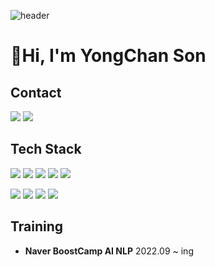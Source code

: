 ![header](https://capsule-render.vercel.app/api?type=waving&color=BDBDBD&height=250&section=header&text=YongChanSon%20Jeong&fontSize=80)


# 👋Hi, I'm YongChan Son
<!-- <h3> Contact </h3> -->
## Contact
<a href="mailto:seokhee051@gmail.com"><img src="https://img.shields.io/badge/Gmail-d14836?style=flat-square&logo=Gmail&logoColor=white&link=gpsslssl@gmail.com"/></a>
<a href="https://seokhee0516.tistory.com/" rel="nofollow"><img src="https://img.shields.io/badge/Tech Blog-181717?style=flat-square&logo=GitHub&logoColor=white"/></a></a>

## Tech Stack

<img src="https://img.shields.io/badge/Python-3776AB?style=flat-square&logo=Python&logoColor=white"/></a>
<img src="https://img.shields.io/badge/NumPy-013243?style=flat-square&logo=NumPy&logoColor=white"/></a>
<img src="https://img.shields.io/badge/pandas-150458?style=flat-square&logo=pandas&logoColor=white"/></a>
<img src="https://img.shields.io/badge/scikit learn-F7931E?style=flat-square&logo=scikit learn&logoColor=white"/></a>
<img src="https://img.shields.io/badge/PyTorch-%23EE4C2C.svg?style=flat-square&logo=PyTorch&logoColor=white"/></a>

<img src="https://img.shields.io/badge/MySQL-4479A1?style=flat-square&logo=MySQL&logoColor=white"/></a>
<img src="https://img.shields.io/badge/PostgreSQL-4169E1?style=flat-square&logo=PostgreSQL&logoColor=white"/></a>
<img src="https://img.shields.io/badge/MongoDB-47A248?style=flat-square&logo=MongoDB&logoColor=white"/></a>
<img src="https://img.shields.io/badge/Flask-000000?style=flat-square&logo=Flask&logoColor=white"/></a>
 



## Training
- **Naver BoostCamp AI NLP** 2022.09 ~ ing
